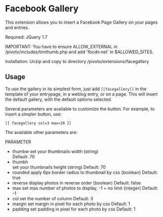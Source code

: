Facebook Gallery
======================

This extension allows you to insert a Facebook Page Gallery on your pages and
entries. 

Required: JQuery 1.7

IMPORTANT: You have to ensure ALLOW_EXTERNAL in /pivotx/includes/timthumb.php and
           add 'fbcdn.net' in $ALLOWED_SITES.

Installation:
Unzip and copy to directory /pivotx/extensions/facegallery

Usage
-----

To use the gallery in its simplest form, just add `[[facegallery]]` in the
template of your entrypage, in a weblog entry, or on a page. This will insert
the default gallery, with the default options selected.

Several parameters are available to customize the button. For example, to insert
a simpler button, use:

    [[ facegallery col=3 max=10 ]]

The available other parameters are:

PARAMETER
- thumbw
        set your thumbnails width (string)                      
        Default: 70
- thumbh  
        set your thumbnails height (string)
        Default: 70
- rounded
        apply 6px border radius to thumbnail by css (boolean)
        Default: true
- reverse
        display photos in reverse order (boolean)
        Default: false
- max
        set max number of photos to display, -1 = no limit (integer)
        Default: -1
- col
        set the number of column
        Default: 3
- margin
        set margin in pixel for each photo by css
        Default: 1
- padding
        set padding in pixel for each photo by css
        Default: 1


